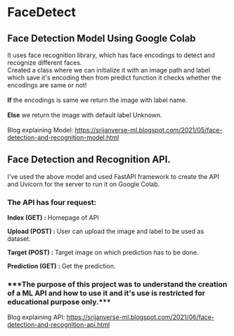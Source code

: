 <h1> FaceDetect</h1>

<h2>Face Detection Model Using Google Colab</h2>

It uses face recognition library, which has face encodings to detect and recognize different faces. 
<br>
Created a class where we can initialize it with an image path and label which save it's encoding then from predict function it checks whether the encodings are same or not!
<br>
<br>
<b>If</b> the encodings is same we return the image with label name.
<br>
<br>
<b>Else</b> we return the image with default label Unknown.
<br>
<br>
Blog explaining Model: https://srijanverse-ml.blogspot.com/2021/05/face-detection-and-recognition-model.html 

<h2>Face Detection and Recognition API. </h2>
I've used the above model and used FastAPI framework to create the API and Uvicorn for the server to run it on Google Colab. 

<h3>The API has four request:</h3>

<b>Index (GET) :</b> Homepage of API

<b>Upload (POST) :</b> User can upload the image and label to be used as dataset.

<b>Target (POST) :</b> Target image on which prediction has to be done. 

<b>Prediction (GET) :</b> Get the prediction.

<h3>***The purpose of this project was to understand the creation of a ML API and how to use it and it's use is restricted for educational purpose only.***</h3>


Blog explaining API: https://srijanverse-ml.blogspot.com/2021/06/face-detection-and-recognition-api.html
